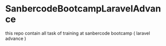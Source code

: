# SanbercodeBootcampLaravelAdvance
this repo contain all task of training at sanbercode bootcamp ( laravel advance )
